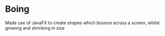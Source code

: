 # Boing
Made use of JavaFX to create shapes which bounce across a screen, whilst growing and shrinking in size 
